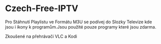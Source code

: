 # Czech-Free-IPTV
Pro Stáhnutí Playlistu ve Formátu M3U se podívej do Slozky Televize kde jsou i ikony k programům.Jsou použité pouze programy které jsou zdarma.


Zkoušené na přehrávači VLC a Kodi
